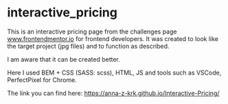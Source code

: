 # interactive_pricing
This is an interactive pricing page from the challenges page www.frontendmentor.io for frontend developers. It was created to look like the target project (jpg files) and to function as described.  

I am aware that it can be created better.  


Here I used BEM + CSS (SASS: scss), HTML, JS and tools such as VSCode, PerfectPixel for Chrome.  

The link you can find here: https://anna-z-krk.github.io/Interactive-Pricing/
